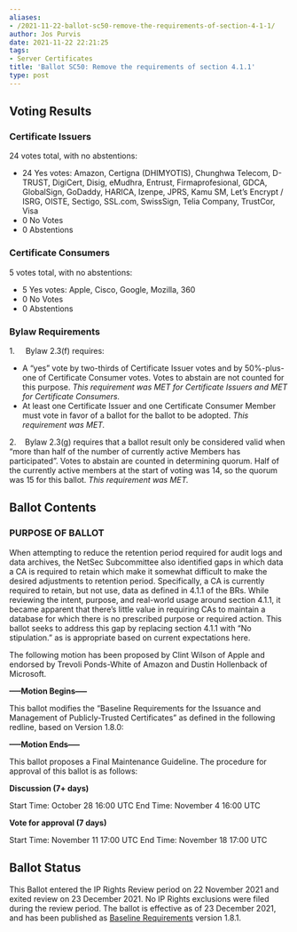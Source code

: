 ```yaml
---
aliases:
- /2021-11-22-ballot-sc50-remove-the-requirements-of-section-4-1-1/
author: Jos Purvis
date: 2021-11-22 22:21:25
tags:
- Server Certificates
title: 'Ballot SC50: Remove the requirements of section 4.1.1'
type: post
---
```


## Voting Results 

### Certificate Issuers 

24 votes total, with no abstentions:

- 24 Yes votes: Amazon, Certigna (DHIMYOTIS), Chunghwa Telecom, D-TRUST, DigiCert, Disig, eMudhra, Entrust, Firmaprofesional, GDCA, GlobalSign, GoDaddy, HARICA, Izenpe, JPRS, Kamu SM, Let’s Encrypt / ISRG, OISTE, Sectigo, SSL.com, SwissSign, Telia Company, TrustCor, Visa
- 0 No Votes
- 0 Abstentions

### Certificate Consumers 

5 votes total, with no abstentions:

- 5 Yes votes: Apple, Cisco, Google, Mozilla, 360
- 0 No Votes
- 0 Abstentions

### Bylaw Requirements 

1.     Bylaw 2.3(f) requires:

- A “yes” vote by two-thirds of Certificate Issuer votes and by 50%-plus-one of Certificate Consumer votes. Votes to abstain are not counted for this purpose.
  _This requirement was MET for Certificate Issuers and MET for Certificate Consumers._
- At least one Certificate Issuer and one Certificate Consumer Member must vote in favor of a ballot for the ballot to be adopted.
  _This requirement was MET._

2.    Bylaw 2.3(g) requires that a ballot result only be considered valid when “more than half of the number of currently active Members has participated”. Votes to abstain are counted in determining quorum. Half of the currently active members at the start of voting was 14, so the quorum was 15 for this ballot.
_This requirement was MET._

## Ballot Contents 

### PURPOSE OF BALLOT 

When attempting to reduce the retention period required for audit logs and data archives, the NetSec Subcommittee also identified gaps in which data a CA is required to retain which make it somewhat difficult to make the desired adjustments to retention period. Specifically, a CA is currently required to retain, but not use, data as defined in 4.1.1 of the BRs.
While reviewing the intent, purpose, and real-world usage around section 4.1.1, it became apparent that there’s little value in requiring CAs to maintain a database for which there is no prescribed purpose or required action. This ballot seeks to address this gap by replacing section 4.1.1 with “No stipulation.” as is appropriate based on current expectations here.

The following motion has been proposed by Clint Wilson of Apple and endorsed by Trevoli Ponds-White of Amazon and Dustin Hollenback of Microsoft.

**—–Motion Begins—–**

This ballot modifies the “Baseline Requirements for the Issuance and Management of Publicly-Trusted Certificates” as defined in the following redline, based on Version 1.8.0:

**—–Motion Ends—–**

This ballot proposes a Final Maintenance Guideline. The procedure for approval of this ballot is as follows:

**Discussion (7+ days)**

Start Time: October 28 16:00 UTC
End Time: November 4 16:00 UTC

**Vote for approval (7 days)**

Start Time: November 11 17:00 UTC
End Time: November 18 17:00 UTC

## Ballot Status 

This Ballot entered the IP Rights Review period on 22 November 2021 and exited review on 23 December 2021. No IP Rights exclusions were filed during the review period. The ballot is effective as of 23 December 2021, and has been published as [Baseline Requirements](/baseline-requirements-documents/) version 1.8.1.